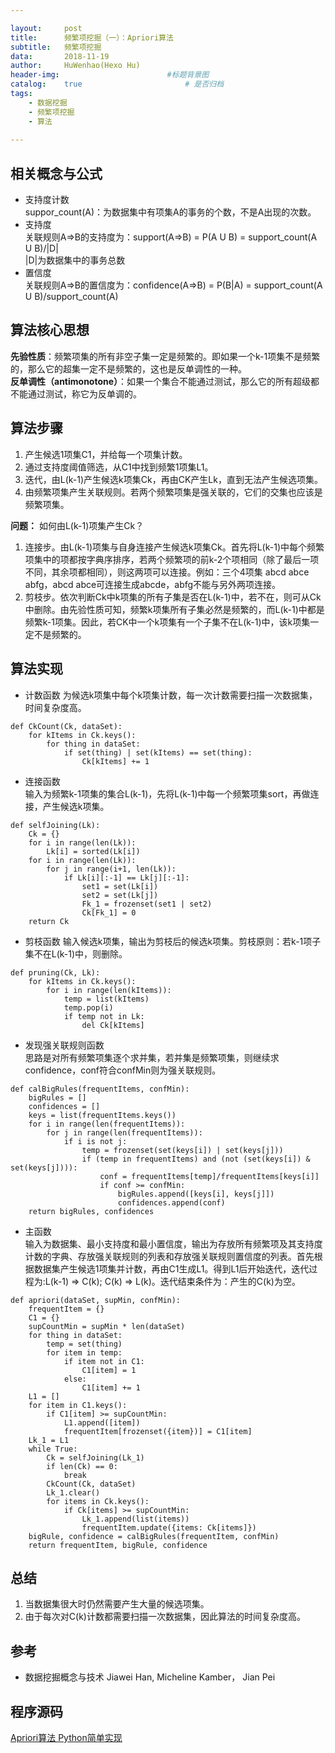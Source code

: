 ```yaml
---

layout:     post
title:      频繁项挖掘（一）：Apriori算法
subtitle:   频繁项挖掘
data:       2018-11-19
author:     HuWenhao(Hexo Hu)
header-img: 		               #标题背景图
catalog:    true                       # 是否归档
tags:
    - 数据挖掘
    - 频繁项挖掘
    - 算法
    
---
```


## 相关概念与公式
- 支持度计数  
suppor_count(A)：为数据集中有项集A的事务的个数，不是A出现的次数。
- 支持度  
关联规则A=>B的支持度为：support(A=>B) = P(A U B) = support_count(A U B)/|D|  
|D|为数据集中的事务总数
- 置信度  
关联规则A=>B的置信度为：confidence(A=>B) = P(B|A) = support\_count(A U B)/support\_count(A)

## 算法核心思想
**先验性质**：频繁项集的所有非空子集一定是频繁的。即如果一个k-1项集不是频繁的，那么它的超集一定不是频繁的，这也是反单调性的一种。  
**反单调性（antimonotone）**：如果一个集合不能通过测试，那么它的所有超级都不能通过测试，称它为反单调的。
## 算法步骤
1. 产生候选1项集C1，并给每一个项集计数。
2. 通过支持度阈值筛选，从C1中找到频繁1项集L1。  
3. 迭代，由L(k-1)产生候选k项集Ck，再由CK产生Lk，直到无法产生候选项集。 
4. 由频繁项集产生关联规则。若两个频繁项集是强关联的，它们的交集也应该是频繁项集。

**问题：** 如何由L(k-1)项集产生Ck？  
1. 连接步。由L(k-1)项集与自身连接产生候选k项集Ck。首先将L(k-1)中每个频繁项集中的项都按字典序排序，若两个频繁项的前k-2个项相同（除了最后一项不同，其余项都相同），则这两项可以连接。例如：三个4项集 abcd abce abfg，abcd abce可连接生成abcde，abfg不能与另外两项连接。
2. 剪枝步。依次判断Ck中k项集的所有子集是否在L(k-1)中，若不在，则可从Ck中删除。由先验性质可知，频繁k项集所有子集必然是频繁的，而L(k-1)中都是频繁k-1项集。因此，若CK中一个k项集有一个子集不在L(k-1)中，该k项集一定不是频繁的。

## 算法实现
- 计数函数
为候选k项集中每个k项集计数，每一次计数需要扫描一次数据集，时间复杂度高。

```
def CkCount(Ck, dataSet):
    for kItems in Ck.keys():
        for thing in dataSet:
            if set(thing) | set(kItems) == set(thing):
                Ck[kItems] += 1
```

- 连接函数  
输入为频繁k-1项集的集合L(k-1)，先将L(k-1)中每一个频繁项集sort，再做连接，产生候选k项集。

```
def selfJoining(Lk):
    Ck = {}
    for i in range(len(Lk)):
        Lk[i] = sorted(Lk[i])
    for i in range(len(Lk)):
        for j in range(i+1, len(Lk)):
            if Lk[i][:-1] == Lk[j][:-1]:
                set1 = set(Lk[i])
                set2 = set(Lk[j])
                Fk_1 = frozenset(set1 | set2)
                Ck[Fk_1] = 0
    return Ck
```

- 剪枝函数
输入候选k项集，输出为剪枝后的候选k项集。剪枝原则：若k-1项子集不在L(k-1)中，则删除。

```
def pruning(Ck, Lk):
    for kItems in Ck.keys():
        for i in range(len(kItems)):
            temp = list(kItems)
            temp.pop(i)
            if temp not in Lk:
                del Ck[kItems]
```

- 发现强关联规则函数  
思路是对所有频繁项集逐个求并集，若并集是频繁项集，则继续求confidence，conf符合confMin则为强关联规则。

```
def calBigRules(frequentItems, confMin):
    bigRules = []
    confidences = []
    keys = list(frequentItems.keys())
    for i in range(len(frequentItems)):
        for j in range(len(frequentItems)):
            if i is not j:
                temp = frozenset(set(keys[i]) | set(keys[j]))
                if (temp in frequentItems) and (not (set(keys[i]) & set(keys[j]))):
                    conf = frequentItems[temp]/frequentItems[keys[i]]
                    if conf >= confMin:
                        bigRules.append([keys[i], keys[j]])
                        confidences.append(conf)
    return bigRules, confidences
```

- 主函数  
输入为数据集、最小支持度和最小置信度，输出为存放所有频繁项及其支持度计数的字典、存放强关联规则的列表和存放强关联规则置信度的列表。首先根据数据集产生候选1项集并计数，再由C1生成L1。得到L1后开始迭代，迭代过程为:L(k-1) => C(k); C(k) => L(k)。迭代结束条件为：产生的C(k)为空。

```
def apriori(dataSet, supMin, confMin):
    frequentItem = {}
    C1 = {}
    supCountMin = supMin * len(dataSet)
    for thing in dataSet:
        temp = set(thing)
        for item in temp:
            if item not in C1:
                C1[item] = 1
            else:
                C1[item] += 1
    L1 = []
    for item in C1.keys():
        if C1[item] >= supCountMin:
            L1.append([item])
            frequentItem[frozenset({item})] = C1[item]
    Lk_1 = L1
    while True:
        Ck = selfJoining(Lk_1)
        if len(Ck) == 0:
            break
        CkCount(Ck, dataSet)
        Lk_1.clear()
        for items in Ck.keys():
            if Ck[items] >= supCountMin:
                Lk_1.append(list(items))
                frequentItem.update({items: Ck[items]})
    bigRule, confidence = calBigRules(frequentItem, confMin)
    return frequentItem, bigRule, confidence
```

## 总结
1. 当数据集很大时仍然需要产生大量的候选项集。
2. 由于每次对C(k)计数都需要扫描一次数据集，因此算法的时间复杂度高。

## 参考
- 数据挖掘概念与技术 Jiawei Han, Micheline Kamber， Jian Pei

## 程序源码
[Apriori算法 Python简单实现](https://github.com/huwenhao1127/DataMining/blob/master/Frequent%20Itemsets%20Mining/Apriori.py)

